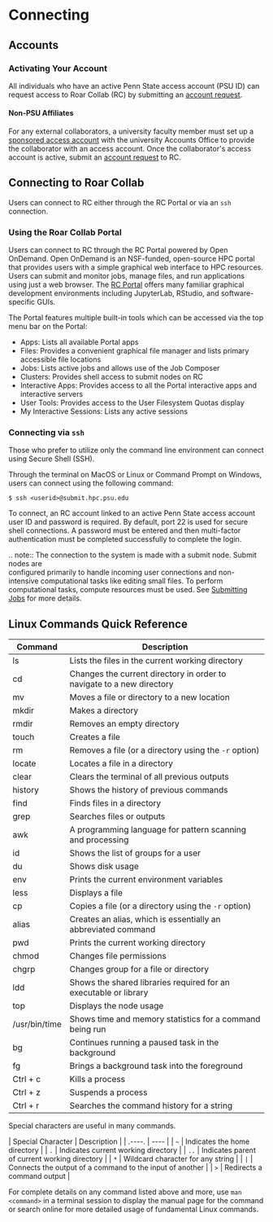 
# Connecting




## Accounts


### Activating Your Account

All individuals who have an active Penn State access account (PSU ID) can 
request access to Roar Collab (RC) by submitting an 
[account request](https://www.icds.psu.edu/computing-services/account-setup). 


#### Non-PSU Affiliates

For any external collaborators, a university faculty member must set up a 
[sponsored access account](https://security.psu.edu/services/penn-state-accts/sponsored) 
with the university Accounts Office to provide the collaborator with an access 
account. Once the collaborator's access account is active, submit an 
[account request](https://www.icds.psu.edu/computing-services/account-setup) 
to RC.


## Connecting to Roar Collab

Users can connect to RC either through the RC Portal or via an `ssh` 
connection.


### Using the Roar Collab Portal

Users can connect to RC through the RC Portal powered by Open OnDemand. Open 
OnDemand is an NSF-funded, open-source HPC portal that provides users with a 
simple graphical web interface to HPC resources. Users can submit and monitor 
jobs, manage files, and run applications using just a web browser. The 
[RC Portal](https://rcportal.hpc.psu.edu) 
offers many familiar graphical development environments including JupyterLab, 
RStudio, and software-specific GUIs.

The Portal features multiple built-in tools which can be accessed via the top 
menu bar on the Portal:

 - Apps: Lists all available Portal apps
 - Files: Provides a convenient graphical file manager and lists primary accessible file locations
 - Jobs: Lists active jobs and allows use of the Job Composer
 - Clusters: Provides shell access to submit nodes on RC
 - Interactive Apps: Provides access to all the Portal interactive apps and interactive servers
 - User Tools: Provides access to the User Filesystem Quotas display
 - My Interactive Sessions: Lists any active sessions


### Connecting via `ssh`

Those who prefer to utilize only the command line environment can connect using 
Secure Shell (SSH). 

Through the terminal on MacOS or Linux or Command Prompt on Windows, users can 
connect using the following command:

```
$ ssh <userid>@submit.hpc.psu.edu
```

To connect, an RC account linked to an active Penn State access account user ID 
and password is required. By default, port 22 is used for secure shell 
connections. A password must be entered and then multi-factor authentication must be completed successfully to complete the login.

.. note::
    The connection to the system is made with a submit node. Submit nodes are  
    configured primarily to handle incoming user connections and non-intensive 
    computational tasks like editing small files. To perform computational 
    tasks, compute resources must be used. See 
    [Submitting Jobs](03_SubmittingJobs.md) for more details.


[//]: <> (#### X11 Forwarding)




## Linux Commands Quick Reference

| Command | Description |
| ---- | ---- |
| ls | Lists the files in the current working directory |
| cd | Changes the current directory in order to navigate to a new directory |
| mv | Moves a file or directory to a new location |
| mkdir | Makes a directory |
| rmdir | Removes an empty directory |
| touch | Creates a file |
| rm | Removes a file (or a directory using the `-r` option) |
| locate | Locates a file in a directory |
| clear | Clears the terminal of all previous outputs |
| history | Shows the history of previous commands |
| find | Finds files in a directory |
| grep | Searches files or outputs |
| awk | A programming language for pattern scanning and processing |
| id | Shows the list of groups for a user |
| du | Shows disk usage |
| env | Prints the current environment variables |
| less | Displays a file |
| cp | Copies a file (or a directory using the `-r` option) |
| alias | Creates an alias, which is essentially an abbreviated command |
| pwd | Prints the current working directory |
| chmod | Changes file permissions |
| chgrp | Changes group for a file or directory |
| ldd | Shows the shared libraries required for an executable or library |
| top | Displays the node usage |
| /usr/bin/time | Shows time and memory statistics for a command being run |
| bg | Continues running a paused task in the background |
| fg | Brings a background task into the foreground |
| Ctrl + c | Kills a process |
| Ctrl + z | Suspends a process |
| Ctrl + r | Searches the command history for a string |

Special characters are useful in many commands.

| Special Character | Description |
| .----. | ---- |
| `~` | Indicates the home directory |
| `.` | Indicates current working directory |
| `..` | Indicates parent of current working directory |
| `*` | Wildcard character for any string |
| `|` | Connects the output of a command to the input of another |
| `>` | Redirects a command output |

For complete details on any command listed above and more, use `man <command>` 
in a terminal session to display the manual page for the command or search 
online for more detailed usage of fundamental Linux commands.

